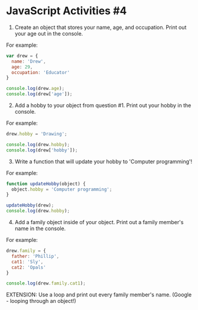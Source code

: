 JavaScript Activities #4
========================

1. Create an object that stores your name, age, and occupation. Print out your age out in the console.

For example:
````js
var drew = {
  name: 'Drew',
  age: 29,
  occupation: 'Educator'
}

console.log(drew.age);
console.log(drew['age']);
````

2. Add a hobby to your object from question #1. Print out your hobby in the console.

For example:
````js
drew.hobby = 'Drawing';

console.log(drew.hobby);
console.log(drew['hobby']);
````

3. Write a function that will update your hobby to 'Computer programming'!

For example:
````js
function updateHobby(object) {
  object.hobby = 'Computer programming';  
}

updateHobby(drew);
console.log(drew.hobby);
````

4. Add a family object inside of your object. Print out a family member's name in the console.

For example:
````js
drew.family = {
  father: 'Phillip',
  cat1: 'Sly',
  cat2: 'Opals'
}

console.log(drew.family.cat1);
```` 

EXTENSION: Use a loop and print out every family member's name. (Google - looping through an object!)